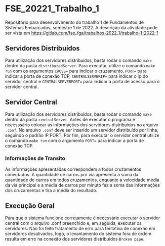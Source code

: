 # FSE_20221_Trabalho_1
Repositório para desenvolvimento do trabalho 1 de Fundamentos de Sistemas Embarcados, semestre 1 de 2022. A descrição da atividade pode ser vista em https://gitlab.com/fse_fga/trabalhos-2022_1/trabalho-1-2022-1

## Servidores Distribuídos

Para utilização dos servidores distribuídos, basta rodar o comando ```make``` dentro da pasta ```distributedServer```. Para executar, utilize o comando ```make run``` com os argumentos ```CROSS=``` para indicar o cruzamento, ```PORT=``` para indicar a porta de conexão TCP, ```CENTRALSERVERIP=``` para indicar o Ip do servidor central e ```CENTRALSERVERPORT=``` para indicar a porta de acesso para o servidor central.

## Servidor Central

Para utilização dos servidores distribuídos, basta rodar o comando ```make``` dentro da pasta ```centralServer```. Antes de executar o programa é necesssário colocar as informações dos servidores distribuídos no arquivo ```.conf```. No arquivo ```.conf``` deve ser inserido um servidor distribuído por linha, seguindo o padrão IP:PORT. Por fim, para executar o servidor central utilize o comando ```make run``` com o argumento ```PORT=``` para indicar a porta de conexão TCP.

### Informações de Transito

As informações apresentadas correspondem a todos cruzamentos conectados. A quantidade de carros por via apresenta a soma da quantidade de carros em todos cruzamentos, enquanto a velocidade média da via principal e a média de carros por minuto faz a soma das informações dos cruzamentos e tira a média do resultado.

## Execução Geral

Para que o sistema funcione corretamente é necessário executar o servidor central com o arquivo .conf preenchido e, em seguida, executar os servidores. Não foi feito tratamento de erro para tentativa de conexão em servidores desativados, logo, o levantamento do sistema fora de ordem resulta em erro na conexão dos servidores distribuídos ```Broken pipe```.
